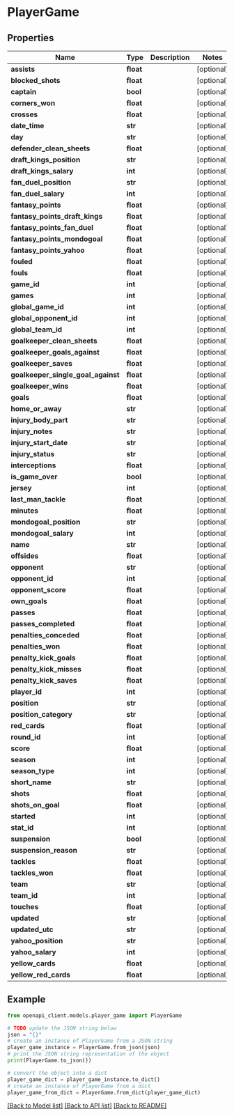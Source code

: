 # PlayerGame


## Properties

Name | Type | Description | Notes
------------ | ------------- | ------------- | -------------
**assists** | **float** |  | [optional] 
**blocked_shots** | **float** |  | [optional] 
**captain** | **bool** |  | [optional] 
**corners_won** | **float** |  | [optional] 
**crosses** | **float** |  | [optional] 
**date_time** | **str** |  | [optional] 
**day** | **str** |  | [optional] 
**defender_clean_sheets** | **float** |  | [optional] 
**draft_kings_position** | **str** |  | [optional] 
**draft_kings_salary** | **int** |  | [optional] 
**fan_duel_position** | **str** |  | [optional] 
**fan_duel_salary** | **int** |  | [optional] 
**fantasy_points** | **float** |  | [optional] 
**fantasy_points_draft_kings** | **float** |  | [optional] 
**fantasy_points_fan_duel** | **float** |  | [optional] 
**fantasy_points_mondogoal** | **float** |  | [optional] 
**fantasy_points_yahoo** | **float** |  | [optional] 
**fouled** | **float** |  | [optional] 
**fouls** | **float** |  | [optional] 
**game_id** | **int** |  | [optional] 
**games** | **int** |  | [optional] 
**global_game_id** | **int** |  | [optional] 
**global_opponent_id** | **int** |  | [optional] 
**global_team_id** | **int** |  | [optional] 
**goalkeeper_clean_sheets** | **float** |  | [optional] 
**goalkeeper_goals_against** | **float** |  | [optional] 
**goalkeeper_saves** | **float** |  | [optional] 
**goalkeeper_single_goal_against** | **float** |  | [optional] 
**goalkeeper_wins** | **float** |  | [optional] 
**goals** | **float** |  | [optional] 
**home_or_away** | **str** |  | [optional] 
**injury_body_part** | **str** |  | [optional] 
**injury_notes** | **str** |  | [optional] 
**injury_start_date** | **str** |  | [optional] 
**injury_status** | **str** |  | [optional] 
**interceptions** | **float** |  | [optional] 
**is_game_over** | **bool** |  | [optional] 
**jersey** | **int** |  | [optional] 
**last_man_tackle** | **float** |  | [optional] 
**minutes** | **float** |  | [optional] 
**mondogoal_position** | **str** |  | [optional] 
**mondogoal_salary** | **int** |  | [optional] 
**name** | **str** |  | [optional] 
**offsides** | **float** |  | [optional] 
**opponent** | **str** |  | [optional] 
**opponent_id** | **int** |  | [optional] 
**opponent_score** | **float** |  | [optional] 
**own_goals** | **float** |  | [optional] 
**passes** | **float** |  | [optional] 
**passes_completed** | **float** |  | [optional] 
**penalties_conceded** | **float** |  | [optional] 
**penalties_won** | **float** |  | [optional] 
**penalty_kick_goals** | **float** |  | [optional] 
**penalty_kick_misses** | **float** |  | [optional] 
**penalty_kick_saves** | **float** |  | [optional] 
**player_id** | **int** |  | [optional] 
**position** | **str** |  | [optional] 
**position_category** | **str** |  | [optional] 
**red_cards** | **float** |  | [optional] 
**round_id** | **int** |  | [optional] 
**score** | **float** |  | [optional] 
**season** | **int** |  | [optional] 
**season_type** | **int** |  | [optional] 
**short_name** | **str** |  | [optional] 
**shots** | **float** |  | [optional] 
**shots_on_goal** | **float** |  | [optional] 
**started** | **int** |  | [optional] 
**stat_id** | **int** |  | [optional] 
**suspension** | **bool** |  | [optional] 
**suspension_reason** | **str** |  | [optional] 
**tackles** | **float** |  | [optional] 
**tackles_won** | **float** |  | [optional] 
**team** | **str** |  | [optional] 
**team_id** | **int** |  | [optional] 
**touches** | **float** |  | [optional] 
**updated** | **str** |  | [optional] 
**updated_utc** | **str** |  | [optional] 
**yahoo_position** | **str** |  | [optional] 
**yahoo_salary** | **int** |  | [optional] 
**yellow_cards** | **float** |  | [optional] 
**yellow_red_cards** | **float** |  | [optional] 

## Example

```python
from openapi_client.models.player_game import PlayerGame

# TODO update the JSON string below
json = "{}"
# create an instance of PlayerGame from a JSON string
player_game_instance = PlayerGame.from_json(json)
# print the JSON string representation of the object
print(PlayerGame.to_json())

# convert the object into a dict
player_game_dict = player_game_instance.to_dict()
# create an instance of PlayerGame from a dict
player_game_from_dict = PlayerGame.from_dict(player_game_dict)
```
[[Back to Model list]](../README.md#documentation-for-models) [[Back to API list]](../README.md#documentation-for-api-endpoints) [[Back to README]](../README.md)


